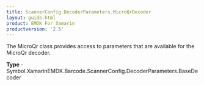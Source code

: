 ```yaml
---
title: ScannerConfig.DecoderParameters.MicroQrDecoder
layout: guide.html 
product: EMDK For Xamarin 
productversion: '2.5' 
---
```

The MicroQr class provides access to parameters that are available for the MicroQr decoder.

**Type** - Symbol.XamarinEMDK.Barcode.ScannerConfig.DecoderParameters.BaseDecoder



